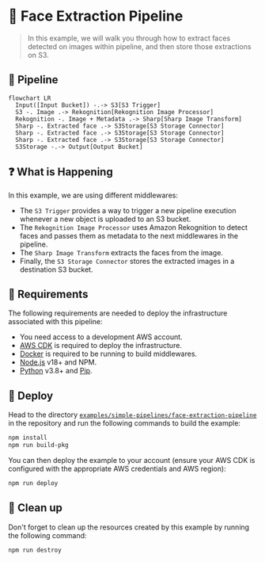 # 👤 Face Extraction Pipeline

> In this example, we will walk you through how to extract faces detected on images within pipeline, and then store those extractions on S3.

## :dna: Pipeline

```mermaid
flowchart LR
  Input([Input Bucket]) -.-> S3[S3 Trigger]
  S3 -. Image .-> Rekognition[Rekognition Image Processor]
  Rekognition -. Image + Metadata .-> Sharp[Sharp Image Transform]
  Sharp -. Extracted face .-> S3Storage[S3 Storage Connector]
  Sharp -. Extracted face .-> S3Storage[S3 Storage Connector]
  Sharp -. Extracted face .-> S3Storage[S3 Storage Connector]
  S3Storage -.-> Output[Output Bucket]
```

## ❓ What is Happening

In this example, we are using different middlewares:

- The `S3 Trigger` provides a way to trigger a new pipeline execution whenever a new object is uploaded to an S3 bucket.
- The `Rekognition Image Processor` uses Amazon Rekognition to detect faces and passes them as metadata to the next middlewares in the pipeline.
- The `Sharp Image Transform` extracts the faces from the image.
- Finally, the `S3 Storage Connector` stores the extracted images in a destination S3 bucket.

## 📝 Requirements

The following requirements are needed to deploy the infrastructure associated with this pipeline:

- You need access to a development AWS account.
- [AWS CDK](https://docs.aws.amazon.com/cdk/latest/guide/getting_started.html#getting_started_install) is required to deploy the infrastructure.
- [Docker](https://docs.docker.com/get-docker/) is required to be running to build middlewares.
- [Node.js](https://nodejs.org/en/download/) v18+ and NPM.
- [Python](https://www.python.org/downloads/) v3.8+ and [Pip](https://pip.pypa.io/en/stable/installation/).

## 🚀 Deploy

Head to the directory [`examples/simple-pipelines/face-extraction-pipeline`](/examples/simple-pipelines/face-extraction-pipeline) in the repository and run the following commands to build the example:

```bash
npm install
npm run build-pkg
```

You can then deploy the example to your account (ensure your AWS CDK is configured with the appropriate AWS credentials and AWS region):

```bash
npm run deploy
```

## 🧹 Clean up

Don't forget to clean up the resources created by this example by running the following command:

```bash
npm run destroy
```
